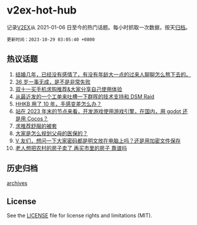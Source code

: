 # v2ex-hot-hub

 记录[V2EX](https://www.v2ex.com/)从 2021-01-06 日至今的热门话题。每小时抓取一次数据，按天[归档](archives)。

`更新时间：2023-10-29 03:05:40 +0800`

## 热议话题

1. [结婚几年，已经没有感情了，有没有年龄大一点的过来人聊聊怎么熬下去的。](https://www.v2ex.com/t/986200)
1. [36 岁一事无成，是不是非常失败](https://www.v2ex.com/t/986206)
1. [双十一买手机求购推荐&大家分享自己使用体验](https://www.v2ex.com/t/986198)
1. [从最近发的一个工单来吐槽一下群晖的技术支持和 DSM Raid](https://www.v2ex.com/t/986195)
1. [HHKB 用了 10 年，手感变差怎么办？](https://www.v2ex.com/t/986182)
1. [站在 2023 年末的节点来看，开发游戏使用游戏引擎，在国内，用 godot 还是用 Cocos？](https://www.v2ex.com/t/986188)
1. [求推荐舒服的被套](https://www.v2ex.com/t/986192)
1. [大家是怎么规划父母的医保的？](https://www.v2ex.com/t/986227)
1. [V 友们，想问一下大家密码都是明文放在电脑上吗？还是用加密文件保存](https://www.v2ex.com/t/986217)
1. [老人想把农村的房子卖了 再买市里的房子 靠谱吗](https://www.v2ex.com/t/986266)

## 历史归档

[archives](archives)

## License

See the [LICENSE](LICENSE) file for license rights and limitations (MIT).

